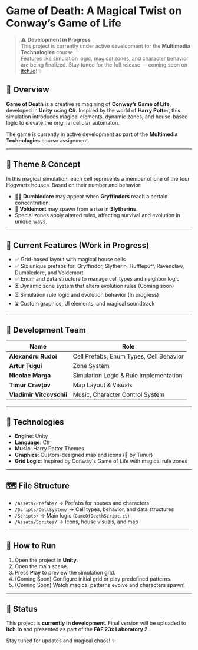 # **Game of Death: A Magical Twist on Conway’s Game of Life**

> ⚠️ **Development in Progress**  
> This project is currently under active development for the **Multimedia Technologies** course.  
> Features like simulation logic, magical zones, and character behavior are being finalized. Stay tuned for the full release — coming soon on [itch.io](https://itch.io)! ✨

## **📌 Overview**

**Game of Death** is a creative reimagining of **Conway’s Game of Life**, developed in **Unity** using **C#**. Inspired by the world of **Harry Potter**, this simulation introduces magical elements, dynamic zones, and house-based logic to elevate the original cellular automaton.

The game is currently in active development as part of the **Multimedia Technologies** course assignment.

---

## **🧠 Theme & Concept**

In this magical simulation, each cell represents a member of one of the four Hogwarts houses. Based on their number and behavior:

- 🧙‍♂️ **Dumbledore** may appear when **Gryffindors** reach a certain concentration.
- 🐍 **Voldemort** may spawn from a rise in **Slytherins**.
- Special zones apply altered rules, affecting survival and evolution in unique ways.

---

## **🚧 Current Features (Work in Progress)**

- ✅ Grid-based layout with magical house cells
- ✅ Six unique prefabs for: Gryffindor, Slytherin, Hufflepuff, Ravenclaw, Dumbledore, and Voldemort
- ✅ Enum and data structure to manage cell types and neighbor logic
- ⏳ Dynamic zone system that alters evolution rules (Coming soon)
- ⏳ Simulation rule logic and evolution behavior (In progress)
- ⏳ Custom graphics, UI elements, and magical soundtrack

---

## **👥 Development Team**

| Name                     | Role                                    |
| ------------------------ | --------------------------------------- |
| **Alexandru Rudoi**      | Cell Prefabs, Enum Types, Cell Behavior |
| **Artur Țugui**          | Zone System                             |
| **Nicolae Marga**        | Simulation Logic & Rule Implementation  |
| **Timur Cravțov**        | Map Layout & Visuals                    |
| **Vladimir Vitcovschii** | Music, Character Control System         |

---

## **🧱 Technologies**

- **Engine**: Unity
- **Language**: C#
- **Music**: Harry Potter Themes
- **Graphics**: Custom-designed map and icons (🎨 by Timur)
- **Grid Logic**: Inspired by Conway's Game of Life with magical rule zones

---

## **🗺️ File Structure**

- `/Assets/Prefabs/` → Prefabs for houses and characters
- `/Scripts/CellSystem/` → Cell types, behavior, and data structures
- `/Scripts/` → Main logic (`GameOfDeathScript.cs`)
- `/Assets/Sprites/` → Icons, house visuals, and map

---

## **🚀 How to Run**

1. Open the project in **Unity**.
2. Open the main scene.
3. Press **Play** to preview the simulation grid.
4. (Coming Soon) Configure initial grid or play predefined patterns.
5. (Coming Soon) Watch magical patterns evolve and characters spawn!

---

## **📆 Status**

This project is **currently in development**. Final version will be uploaded to **itch.io** and presented as part of the **FAF 23x Laboratory 2**.

Stay tuned for updates and magical chaos! ✨
